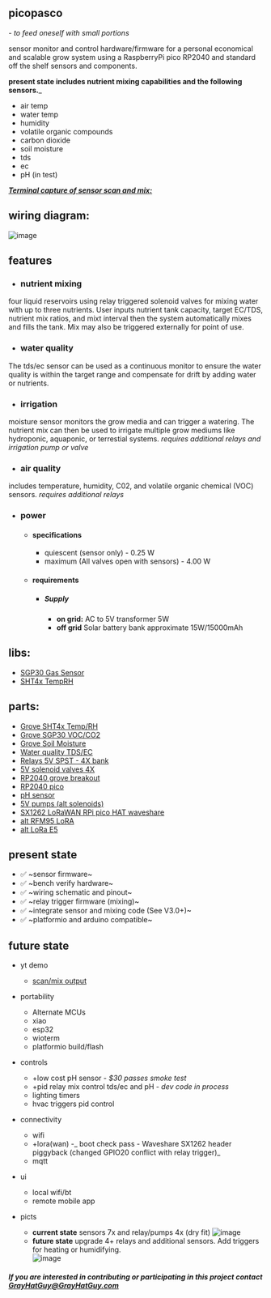 ## picopasco

*- to feed oneself with small portions*

sensor monitor and control hardware/firmware for a personal economical and scalable grow system using a RaspberryPi pico RP2040 and standard off the shelf sensors and components. 

__present state includes nutrient mixing capabilities and the following sensors.___
 *  air temp
 *  water temp
 *  humidity
 *  volatile organic compounds
 *  carbon dioxide
 *  soil moisture
 *  tds
 *  ec
 *  pH (in test)
  
  [ _**Terminal capture of sensor scan and mix:**_](https://www.youtube.com/watch?v=9E_uXJ-so4A&feature=youtu.be)
  
## wiring diagram:
 ![image](https://github.com/GrayHatGuy/picopasco/blob/684087f6126cab00c318301aa4c4ce1e90a30841/repo_full%20picopasco%20wire.png?raw=true)
## features
- ### nutrient mixing 
four liquid reservoirs using relay triggered solenoid valves for mixing water with up to three nutrients.  User inputs nutrient tank capacity, target EC/TDS, nutrient mix ratios, and mixt interval then the system automatically mixes and fills the tank. Mix may also be triggered externally for point of use.
- ### water quality
The tds/ec sensor can be used as a continuous monitor to ensure the water quality is within the target range and compensate for drift by adding water or nutrients.  
- ### irrigation
moisture sensor monitors the grow media and can trigger a watering. The nutrient mix can then be used to irrigate multiple grow mediums like hydroponic, aquaponic, or terrestial systems. _requires additional relays and irrigation pump or valve_ 
- ### air quality
includes temperature, humidity, C02, and volatile organic chemical (VOC) sensors. _requires additional relays_

- ### power
  * #### specifications
    * quiescent (sensor only) - 0.25 W 
    * maximum (All valves open with sensors) - 4.00 W
  * #### requirements 
    * ##### Supply
      * **on grid:** AC to 5V transformer 5W
      * **off grid** Solar battery bank approximate 15W/15000mAh
## libs:
 *  [SGP30 Gas Sensor](https://github.com/Seeed-Studio/SGP30_Gas_Sensor)
 *  [SHT4x TempRH](https://www.arduinolibraries.info/libraries/sensirion-i2-c-sht4x)
## parts: 
 *  [Grove SHT4x Temp/RH](https://www.seeedstudio.com/Grove-Temp-Humi-Sensor-SHT40-p-5384.html?queryID=79f54ab791e4345a5bd143b2f1674b74&objectID=5384&indexName=bazaar_retailer_products)
 *  [Grove SGP30 VOC/CO2](https://www.seeedstudio.com/Grove-VOC-and-eCO2-Gas-Sensor-for-Arduino-SGP30.html?queryID=f5af88e62b89603f700a72fc7083e746&objectID=127&indexName=bazaar_retailer_products)
 *  [Grove Soil Moisture](https://www.seeedstudio.com/Grove-Moisture-Sensor.html?queryID=8f8a40002a96e9bcb9aad1275f9a6cad&objectID=1678&indexName=bazaar_retailer_products)
 *  [Water quality TDS/EC](https://www.amazon.com/dp/B08DGLY3J2)
 *  [Relays 5V SPST - 4X bank](https://www.amazon.com/dp/B098DWS168)
 *  [5V solenoid valves 4X](https://www.amazon.com/dp/B07WR9CSNQ)
 *  [RP2040 grove breakout](https://www.digikey.com/en/products/detail/seeed-technology-co.,-ltd/103100142/13688265)
 *  [RP2040 pico](https://www.raspberrypi.com/products/raspberry-pi-pico/)
 *  [pH sensor](https://www.amazon.com/GAOHOU-PH0-14-Detect-Electrode-Arduino/dp/B0799BXMVJ)
 *  [5V pumps (alt solenoids)](https://www.amazon.com/Gikfun-2-5V-6V-Submersible-Silicone-EK1374/dp/B0957BS936/)
 *  [SX1262 LoRaWAN RPi pico HAT waveshare](https://www.waveshare.com/pico-lora-sx1262-868m.htm)
 *  [alt RFM95 LoRA]()
 *  [alt LoRa E5]()
## present state
 * ✅ ~sensor firmware~
 * ✅ ~bench verify hardware~
 * ✅ ~wiring schematic and pinout~ 
 * ✅ ~relay trigger firmware (mixing)~
 * ✅ ~integrate sensor and mixing code (See V3.0+)~ 
 * ✅ ~platformio and arduino compatible~
## future state
 *  yt demo
    * [scan/mix output](https://www.youtube.com/watch?v=9E_uXJ-so4A&feature=youtu.be) 
 *  portability  
    *  Alternate MCUs
      *  xiao
      *  esp32
      *  wioterm
    * platformio build/flash
 *  controls
    *  +low cost pH sensor - _$30 passes smoke test_
    *  +pid relay mix control tds/ec and pH - _dev code in process_
    *  lighting timers
    *  hvac triggers pid control
 *  connectivity   
    *  wifi 
    *  +lora(wan) -_ boot check pass - Waveshare SX1262 header piggyback (changed GPIO20 conflict with relay trigger)_
    *  mqtt
 *  ui 
    * local wifi/bt  
    * remote mobile app
 *  picts

    - **current state** sensors 7x and relay/pumps 4x (dry fit) 
   ![image](https://github.com/GrayHatGuy/picopasco/blob/5828d865b027139c95d328c9270929ebe838d00b/picts/present_state_relayX4_sensorsX7.jpeg)
    - **future state** upgrade 4+ relays and additional sensors. Add triggers for heating or humidifying.  
    ![image](https://github.com/GrayHatGuy/picopasco/blob/a89c131b6d9dfd96e4c88eb03be09111bf86e8a9/picts/future_state_upgrades_relay8X_sensors7X_Heat_Humidity_relayunused2X.jpeg)

 
##### _If you are interested in contributing or participating in this project contact_ GrayHatGuy@GrayHatGuy.com

